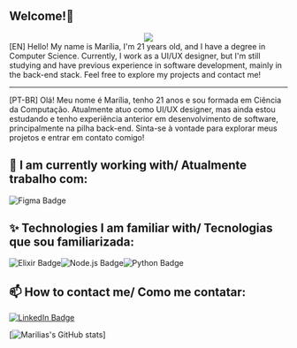 ## Welcome!👋
<div align="center"><img src="https://64.media.tumblr.com/c70e8fcdf61a132a873f99db163896a2/tumblr_o48ggtdpJA1sfmahro1_400.gifv"/></div>
[EN]
Hello! My name is Marília, I'm 21 years old, and I have a degree in Computer Science. Currently, I work as a UI/UX designer, but I'm still studying and have previous experience in software development, mainly in the back-end stack. Feel free to explore my projects and contact me!

---------------------------------------------------------------------------------
[PT-BR]
Olá! Meu nome é Marília, tenho 21 anos e sou formada em Ciência da Computação. Atualmente atuo como UI/UX designer, mas ainda estou estudando e tenho experiência anterior em desenvolvimento de software, principalmente na pilha back-end. Sinta-se à vontade para explorar meus projetos e entrar em contato comigo!

## 🔭 I am currently working with/ Atualmente trabalho com:
<img src="https://img.shields.io/badge/Figma-orange?style=for-the-badge&logo=figma&logoColor=white" alt="Figma Badge"/>

## ✨ Technologies I am familiar with/ Tecnologias que sou familiarizada:

<img src="https://img.shields.io/badge/Elixir-purple?style=for-the-badge&logo=elixir&logoColor=white" alt="Elixir Badge"/><img src="https://img.shields.io/badge/Node.js-green?style=for-the-badge&logo=node.js&logoColor=white" alt="Node.js Badge"/><img src="https://img.shields.io/badge/Python-blue?style=for-the-badge&logo=python&logoColor=white" alt="Python Badge"/>

## 📫 How to contact me/ Como me contatar:
<div id="badges">
  <a href="https://www.linkedin.com/in/mariliarbarbosa/"><img src="https://img.shields.io/badge/LinkedIn-blue?style=for-the-badge&logo=linkedin&logoColor=white" alt="LinkedIn Badge"/></a>
</div>

[![Marilias's GitHub stats](https://github-readme-stats.vercel.app/api?username=mariliabarbosa)]
